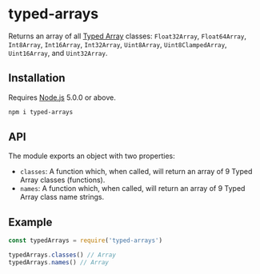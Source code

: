 # typed-arrays

Returns an array of all [Typed Array](https://developer.mozilla.org/en-US/docs/Web/JavaScript/Typed_arrays) classes: `Float32Array`, `Float64Array`, `Int8Array`, `Int16Array`, `Int32Array`, `Uint8Array`, `Uint8ClampedArray`, `Uint16Array`, and `Uint32Array`.

## Installation

Requires [Node.js](https://nodejs.org/) 5.0.0 or above.

```bash
npm i typed-arrays
```

## API

The module exports an object with two properties:

* `classes`: A function which, when called, will return an array of 9 Typed Array classes (functions).
* `names`: A function which, when called, will return an array of 9 Typed Array class name strings.

## Example

```javascript
const typedArrays = require('typed-arrays')

typedArrays.classes() // Array
typedArrays.names() // Array
```
